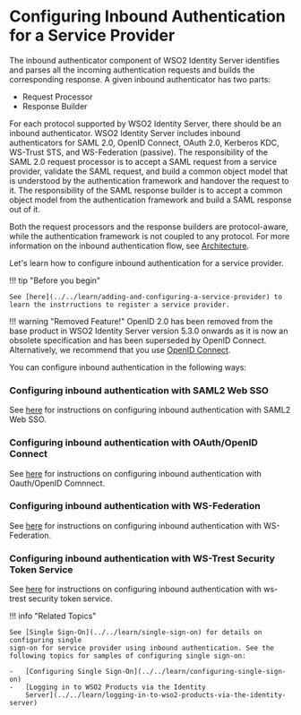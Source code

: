 # Configuring Inbound Authentication for a Service Provider

The inbound authenticator component of WSO2 Identity Server identifies
and parses all the incoming authentication requests and builds the
corresponding response. A given inbound authenticator has two parts:

-   Request Processor
-   Response Builder

For each protocol supported by WSO2 Identity Server, there should be an
inbound authenticator. WSO2 Identity Server includes inbound
authenticators for SAML 2.0, OpenID Connect, OAuth 2.0, Kerberos KDC,
WS-Trust STS, and WS-Federation (passive). The responsibility of the
SAML 2.0 request processor is to accept a SAML request from a service
provider, validate the SAML request, and build a common object model
that is understood by the authentication framework and handover the
request to it. The responsibility of the SAML response builder is to
accept a common object model from the authentication framework and build
a SAML response out of it.

Both the request processors and the response builders are
protocol-aware, while the authentication framework is not coupled to any
protocol. For more information on the inbound authentication flow, see
[Architecture](../../get-started/architecture).

Let's learn how to configure inbound authentication for a service
provider.

!!! tip "Before you begin"
    
    See [here](../../learn/adding-and-configuring-a-service-provider) to learn the instrructions to register a service provider. 
    
    
!!! warning "Removed Feature!"
    OpenID 2.0 has been removed from the base product in WSO2 Identity
    Server version 5.3.0 onwards as it is now an obsolete specification and
    has been superseded by OpenID Connect. Alternatively, we recommend that
    you use [OpenID Connect](../../learn/oauth2-openid-connect-overview).

You can configure inbound authentication in the following ways:

### Configuring inbound authentication with SAML2 Web SSO

See [here](../../learn/configuring-saml2-web-single-sign-on)
for instructions on configuring inbound authentication with SAML2 Web SSO. 

### Configuring inbound authentication with OAuth/OpenID Connect

See [here](../../learn/configuring-oauth2-openid-connect-single-sign-on)
for instructions on configuring inbound authentication with Oauth/OpenID Comnnect.

### Configuring inbound authentication with WS-Federation

See [here](../../learn/configuring-ws-federation-single-sign-on)
for instructions on configuring inbound authentication with WS-Federation.

### Configuring inbound authentication with WS-Trest Security Token Service

See [here](../../learn/configuring-ws-trust-security-token-service)
for instructions on configuring inbound authentication with ws-trest security token service.

!!! info "Related Topics"

    See [Single Sign-On](../../learn/single-sign-on) for details on configuring single
    sign-on for service provider using inbound authentication. See the
    following topics for samples of configuring single sign-on:

    -   [Configuring Single Sign-On](../../learn/configuring-single-sign-on)
    -   [Logging in to WSO2 Products via the Identity
        Server](../../learn/logging-in-to-wso2-products-via-the-identity-server)
